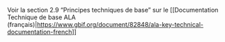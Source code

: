 Voir la section 2.9 “Principes techniques de base” sur le [[Documentation Technique de base ALA (français)|https://www.gbif.org/document/82848/ala-key-technical-documentation-french]]